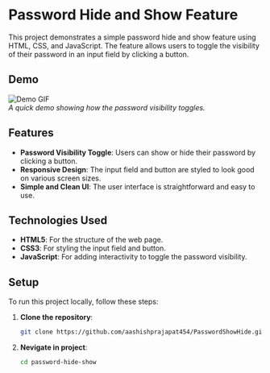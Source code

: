# Password Hide and Show Feature

This project demonstrates a simple password hide and show feature using HTML, CSS, and JavaScript. The feature allows users to toggle the visibility of their password in an input field by clicking a button.

## Demo

![Demo GIF](path_to_demo.gif)  
*A quick demo showing how the password visibility toggles.*

## Features

- **Password Visibility Toggle**: Users can show or hide their password by clicking a button.
- **Responsive Design**: The input field and button are styled to look good on various screen sizes.
- **Simple and Clean UI**: The user interface is straightforward and easy to use.

## Technologies Used

- **HTML5**: For the structure of the web page.
- **CSS3**: For styling the input field and button.
- **JavaScript**: For adding interactivity to toggle the password visibility.

## Setup

To run this project locally, follow these steps:

1. **Clone the repository**:
   ```bash
   git clone https://github.com/aashishprajapat454/PasswordShowHide.git

2. **Nevigate in project**:
   ```bash
   cd password-hide-show

